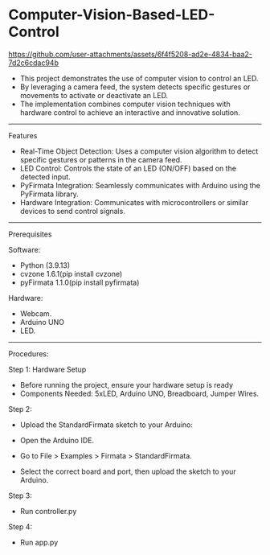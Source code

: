 # Computer-Vision-Based-LED-Control

https://github.com/user-attachments/assets/6f4f5208-ad2e-4834-baa2-7d2c6cdac94b

- This project demonstrates the use of computer vision to control an LED. 
- By leveraging a camera feed, the system detects specific gestures or movements to activate or deactivate an LED. 
- The implementation combines computer vision techniques with hardware control to achieve an interactive and innovative solution.
------
Features
- Real-Time Object Detection: Uses a computer vision algorithm to detect specific gestures or patterns in the camera feed.
- LED Control: Controls the state of an LED (ON/OFF) based on the detected input.
- PyFirmata Integration: Seamlessly communicates with Arduino using the PyFirmata library.
- Hardware Integration: Communicates with microcontrollers or similar devices to send control signals.
---
Prerequisites

Software:
- Python (3.9.13)
- cvzone 1.6.1(pip install cvzone)
- pyFirmata 1.1.0(pip install pyfirmata)

Hardware:
- Webcam.
- Arduino UNO
- LED.
---
Procedures:

Step 1:
Hardware Setup
- Before running the project, ensure your hardware setup is ready
- Components Needed:
		5xLED,
		Arduino UNO,
		Breadboard,
		Jumper Wires.

Step 2:
- Upload the StandardFirmata sketch to your Arduino:

- Open the Arduino IDE.
- Go to File > Examples > Firmata > StandardFirmata.
- Select the correct board and port, then upload the sketch to your Arduino.

Step 3:
- Run controller.py

Step 4:
- Run app.py



			
